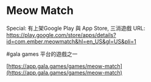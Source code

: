 # Meow Match

Special: 有上架Google Play 與 App Store, 三消遊戲
URL: https://play.google.com/store/apps/details?id=com.ember.meowmatch&hl=en_US&gl=US&pli=1

#gala games 平台的遊戲之一

[https://app.gala.games/games/meow-match](https://app.gala.games/games/meow-match)